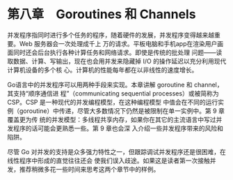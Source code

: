 # 第八章　Goroutines 和 Channels

并发程序指同时进行多个任务的程序，随着硬件的发展，并发程序变得越来越重要。Web 服务器会一次处理成千上
万的请求。平板电脑和手机app在渲染用户画面同时还会后台执行各种计算任务和网络请求。即使是传统的批处理
问题——读取数据、计算、写输出，现在也会用并发来隐藏掉 I/O 的操作延迟以充分利用现代计算机设备的多个核
心。计算机的性能每年都在以非线性的速度增长。

Go语言中的并发程序可以用两种手段来实现。本章讲解 goroutine 和 channel，其支持“顺序通信进
程”（communicating sequential processes）或被简称为 CSP。CSP 是一种现代的并发编程模型，在这种编程模型
中值会在不同的运行实例（goroutine）中传递，尽管大多数情况下仍然是被限制在单一实例中。第 9 章覆盖更为传
统的并发模型：多线程共享内存，如果你在其它的主流语言中写过并发程序的话可能会更熟悉一些。第 9 章也会深
入介绍一些并发程序带来的风险和陷阱。

尽管 Go 对并发的支持是众多强力特性之一，但跟踪调试并发程序还是很困难，在线性程序中形成的直觉往往还会
使我们误入歧途。如果这是读者第一次接触并发，推荐稍微多花一些时间来思考这两个章节中的样例。
